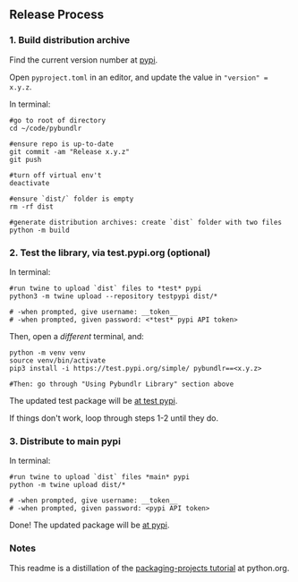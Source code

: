 
## Release Process

### 1. Build distribution archive

Find the current version number at [pypi](https://pypi.org/project/pybundlr/).

Open `pyproject.toml` in an editor, and update the value in `"version" = x.y.z`.

In terminal:

```console
#go to root of directory
cd ~/code/pybundlr

#ensure repo is up-to-date
git commit -am "Release x.y.z"
git push

#turn off virtual env't
deactivate

#ensure `dist/` folder is empty
rm -rf dist

#generate distribution archives: create `dist` folder with two files 
python -m build
```


### 2. Test the library, via test.pypi.org (optional)

In terminal:
```
#run twine to upload `dist` files to *test* pypi
python3 -m twine upload --repository testpypi dist/*

# -when prompted, give username: __token__
# -when prompted, given password: <*test* pypi API token>
```

Then, open a _different_ terminal, and:
```console
python -m venv venv
source venv/bin/activate
pip3 install -i https://test.pypi.org/simple/ pybundlr==<x.y.z>

#Then: go through "Using Pybundlr Library" section above
```

The updated test package will be [at test pypi](https://test.pypi.org/project/pybundlr/).

If things don't work, loop through steps 1-2 until they do.

### 3. Distribute to main pypi

In terminal:
```console
#run twine to upload `dist` files *main* pypi
python -m twine upload dist/*

# -when prompted, give username: __token__
# -when prompted, given password: <pypi API token>
```

Done! The updated package will be [at pypi](https://pypi.org/project/pybundlr/).

### Notes

This readme is a distillation of the [packaging-projects tutorial](https://packaging.python.org/en/latest/tutorials/packaging-projects/) at python.org.
